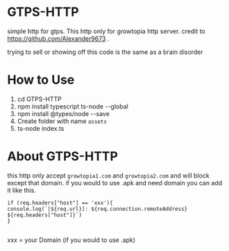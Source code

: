 # GTPS-HTTP
simple http for gtps. This http only for growtopia http server.
credit to https://github.com/Alexander9673 .

trying to sell or showing off this code is the same as a brain disorder

# How to Use
1. cd GTPS-HTTP
2. npm install typescript ts-node --global
3. npm install @types/node --save
4. Create folder with name `assets`
5. ts-node index.ts

# About GTPS-HTTP
this http only accept ``growtopia1.com`` and ``growtopia2.com`` and will block except that domain. if you would to use .apk and need domain you can add it like this.

```
if (req.headers["host"] == 'xxx'){
console.log(`[${req.url}]: ${req.connection.remoteAddress} ${req.headers["host"]}`)
}
			
```

xxx = your Domain (if you would to use .apk)
		
      
